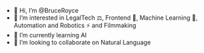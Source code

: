 - 👋 Hi, I’m @BruceRoyce
- 👀 I’m interested in LegalTech ⚖, Frontend 🎪, Machine Learning 🧮, Automation and Robotics ⚡ and Filmmaking
- 🌱 I’m currently learning AI
- 💞️ I’m looking to collaborate on Natural Language 

<!---
BruceRoyce/BruceRoyce is a ✨ special ✨ repository because its `README.md` (this file) appears on your GitHub profile.
You can click the Preview link to take a look at your changes.
--->
